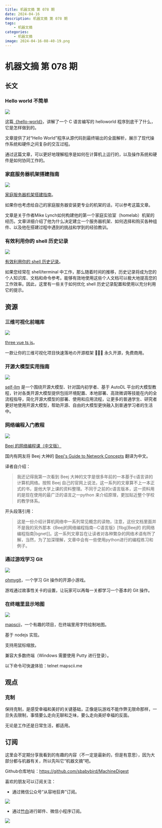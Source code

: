 ```yaml
---
title: 机器文摘 第 078 期
date: 2024-04-16
description: 机器文摘 第 078 期
tags: 
    - 机器文摘
categories: 
    - 机器文摘
image: 2024-04-16-08-40-19.png
---
```

# 机器文摘 第 078 期

## 长文
### Hello world 不简单
![](2024-04-16-08-38-56.png)

这篇[《hello-world》](https://thecoder08.github.io/hello-world.html)，讲解了一个 C 语言编写的 helloworld 程序到底干了什么，它是怎样做到的。

文章提供了对“Hello World”程序从源代码到最终输出的全面解析，展示了现代操作系统和硬件之间复杂的交互过程。

通过这篇文章，可以更好地理解程序是如何在计算机上运行的，以及操作系统和硬件是如何协同工作的。

### 家庭服务器机架搭建指南
![](2024-04-16-08-39-11.png)

[家庭服务器机架搭建指南](https://mtlynch.io/building-first-homelab-rack/)。

如果你也考虑给自己的家庭服务器安装更专业的机架的话，可以参考这篇文章。

文章是关于作者Mike Lynch如何构建他的第一个家庭实验室（homelab）机架的经历。文章详细介绍了他为什么决定建立一个服务器机架、如何选择和购买各种组件、以及他在搭建过程中遇到的挑战和学到的经验教训。

### 有效利用你的 shell 历史记录
![](2024-04-16-08-39-22.png)

[有效利用你的 shell 历史记录](https://martinheinz.dev/blog/110)。

如果您经常在 shell/terminal 中工作，那么随着时间的推移，历史记录将成为您的个人知识库、文档和命令参考。能够有效地使用这些个人文档可以极大地提高您的工作效率。因此，这里有一些关于如何优化 shell 历史记录配置和使用以充分利用它的提示。 ​​​

## 资源
### 三维可视化前端库
![](2024-04-16-08-39-32.png)

[three vue ts js](https://github.com/hawk86104/icegl-three-vue-tres)。

一款让你的三维可视化项目快速落地の开源框架 🎊🎉🎉 永久开源，免费商用 ​​​。

### 开源大模型实用指南
![](2024-04-16-08-39-41.png)

[self-llm](https://github.com/datawhalechina/self-llm) 是一个围绕开源大模型、针对国内初学者、基于 AutoDL 平台的大模型教程，针对各类开源大模型提供包括环境配置、本地部署、高效微调等技能在内的全流程指导，简化开源大模型的部署、使用和应用流程，让更多的普通学生、研究者更好地使用开源大模型，帮助开源、自由的大模型更快融入到普通学习者的生活中。

### 网络编程入门教程
![](2024-04-16-08-39-50.png)

[Beej 的网络编程课（中文版）](https://github.com/rogerzhu/-bgnet0-cn)

国内有网友将 Beej 大神的 [Beej's Guide to Network Concepts](https://github.com/beejjorgensen/bgnet0) 翻译为中文。

译者自介绍：
> 我还记得我第一次看到 Beej 大神的文字是很多年前的一本基于c语言讲的计算机网络。按照 Beej 自己的官网上说法，这一系列的文章算不上一本正式的书，是他大学上课的资料整理。不同于之前的c语言版本，这一资料用的是现在使用的最广泛的语言之一python 来介绍原理，更加贴近整个学校的教学体系。

开头段落引用：
> 这是一份介绍计算机网络中一系列常见概念的读物，注意，这份文档里面并不是我的另外那本《Beej的网络编程指南--C语言版》[flbg[Beej的 的网络编程指南|bgnet]]。这一系列文章旨在让读者对各种繁杂的网络术语有所了解，当然，为了加深理解，文章中会有一些使用python进行的编程练习和例子。

### 通过游戏学习 Git
![](2024-04-16-08-40-02.png)

[ohmygit](https://ohmygit.org/)，一个学习 Git 操作的开源小游戏。

游戏通过故事性关卡的设置，让玩家可以再每一关都学习一个基本的 Git 操作。 ​​​

### 在终端里显示地图
![](2024-04-16-08-40-19.png)

[mapscii](https://github.com/rastapasta/mapscii)，一个有趣的项目，在终端里用字符绘制地图。

基于 nodejs 实现。

支持用鼠标缩放。

兼容大多数终端（Windows 需要使用 Putty 进行登录）。

以下命令可快速体验：telnet mapscii.me ​​​

## 观点
### 克制
保持克制，是感受幸福和美好的关键基础，正像是玩游戏不能作弊无限命那样，一旦失去限制，事情要么走向无聊和乏味，要么走向美好幸福的反面。

无论是工作还是日常生活，都适用。

## 订阅
这里会不定期分享我看到的有趣的内容（不一定是最新的，但是有意思），因为大部分都与机器有关，所以先叫它“机器文摘”吧。

Github仓库地址：https://github.com/sbabybird/MachineDigest

喜欢的朋友可以订阅关注：

- 通过微信公众号“从容地狂奔”订阅。

![](../weixin.jpg)

- 通过[竹白](https://zhubai.love/)进行邮件、微信小程序订阅。

![](../zhubai.jpg)